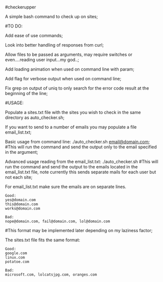 #checkerupper

A simple bash command to check up on sites;

#TO DO:

Add ease of use commands;

Look into better handling of responses from curl;

Allow files to be passed as arguments, may require switches or even....reading user input...my god..;

Add loading animation when used on command line with param;

Add flag for verbose output when used on command line;

Fix grep on output of uniq to only search for the error code result at the beginning of the line;

#USAGE:

Populate a sites.txt file with the sites you wish to check in the same directory as auto_checker.sh;

If you want to send to a number of emails you may populate a file email_list.txt;

Basic usage from command line:
./auto_checker.sh email@domain.com;
\#This will run the command and send the output only to the email specified in the argument;

Advanced usage reading from the email_list.txt:
./auto_checker.sh
\#This will run the command and send the output to the emails located in the email_list.txt file, note currently this sends separate mails for each user but not each site;

For email_list.txt make sure the emails are on separate lines.
```
Good:
yes@domain.com
this@domain.com
works@domain.com
```

```
Bad:
nope@domain.com, fail@domain.com, lol@domain.com
```
\#This format may be implemented later depending on my laziness factor;

The sites.txt file fits the same format:
```
Good:
google.com
linux.com
potatoe.com
```

```
Bad:
microsoft.com, lolcatsjpg.com, oranges.com
```
